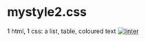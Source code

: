 # mystyle2.css
1 html, 1 css: a list, table, coloured text
[![linter](https://github.com/<Colette-Wong>/<unit3-1>/workflows/linter/badge.svg)](https://github.com/marketplace/actions/super-linter)    
